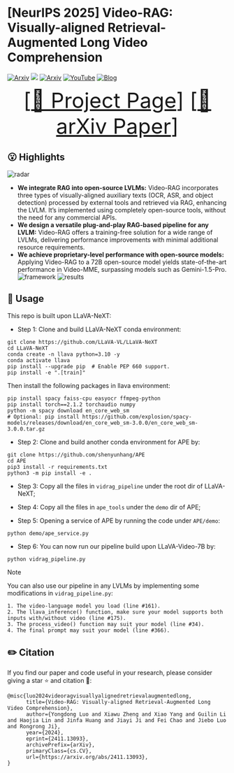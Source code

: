 # [NeurIPS 2025] Video-RAG: Visually-aligned Retrieval-Augmented Long Video Comprehension

[![Arxiv](https://img.shields.io/badge/Arxiv-2411.13093-red)](https://arxiv.org/abs/2411.13093)
![](https://img.shields.io/badge/Task-VideoQA-blue) [![Arxiv](https://img.shields.io/badge/Web-Project_Page-yellow)](https://video-rag.github.io/)
[![YouTube](https://img.shields.io/badge/-YouTube-000000?logo=youtube&logoColor=FF0000)](https://www.youtube.com/watch?v=WTs3xHicR_0)
[![Blog](https://img.shields.io/badge/Blog-LearnOpenCV-blue?style=flat&logo=wordpress)](https://learnopencv.com/video-rag-for-long-videos/)

<font size=7><div align='center' > [[🍎 Project Page](https://video-rag.github.io/)] [[📖 arXiv Paper](https://arxiv.org/pdf/2411.13093)]  </div></font>

## 😮 Highlights
![radar](https://github.com/user-attachments/assets/b47d69ae-e6b3-406b-9c74-86f0238cab9e)

- **We integrate RAG into open-source LVLMs:** Video-RAG incorporates three types of visually-aligned auxiliary texts (OCR, ASR, and object detection) processed by external tools and retrieved via RAG, enhancing the LVLM. It’s implemented using completely open-source tools, without the need for any commercial APIs.
- **We design a versatile plug-and-play RAG-based pipeline for any LVLM:** Video-RAG offers a training-free solution for a wide range of LVLMs, delivering performance improvements with minimal additional resource requirements.
- **We achieve proprietary-level performance with open-source models:** Applying Video-RAG to a 72B open-source model yields state-of-the-art performance in Video-MME, surpassing models such as Gemini-1.5-Pro.
![framework](https://github.com/user-attachments/assets/9c9b176c-10a8-483e-be6b-de72b2b68191)
![results](https://github.com/user-attachments/assets/21d0d1e9-0cbe-4d4d-8635-2a3494ef4d7b)

## 🔨 Usage

This repo is built upon LLaVA-NeXT:

- Step 1: Clone and build LLaVA-NeXT conda environment:

```
git clone https://github.com/LLaVA-VL/LLaVA-NeXT
cd LLaVA-NeXT
conda create -n llava python=3.10 -y
conda activate llava
pip install --upgrade pip  # Enable PEP 660 support.
pip install -e ".[train]"
```
Then install the following packages in llava environment:
```
pip install spacy faiss-cpu easyocr ffmpeg-python
pip install torch==2.1.2 torchaudio numpy
python -m spacy download en_core_web_sm
# Optional: pip install https://github.com/explosion/spacy-models/releases/download/en_core_web_sm-3.0.0/en_core_web_sm-3.0.0.tar.gz
```

- Step 2: Clone and build another conda environment for APE by: 

```
git clone https://github.com/shenyunhang/APE
cd APE
pip3 install -r requirements.txt
python3 -m pip install -e .
```

- Step 3: Copy all the files in `vidrag_pipeline` under the root dir of LLaVA-NeXT;

- Step 4: Copy all the files in `ape_tools` under the `demo` dir of APE;

- Step 5: Opening a service of APE by running the code under `APE/demo`:

```
python demo/ape_service.py
```

- Step 6: You can now run our pipeline build upon LLaVA-Video-7B by:

```
python vidrag_pipeline.py
```

> [!NOTE]
> You can also use our pipeline in any LVLMs by implementing some modifications in `vidrag_pipeline.py`:
```
1. The video-language model you load (line #161).
2. The llava_inference() function, make sure your model supports both inputs with/without video (line #175).
3. The process_video() function may suit your model (line #34).
4. The final prompt may suit your model (line #366).
```

## ✏️ Citation

If you find our paper and code useful in your research, please consider giving a star ⭐ and citation 📝:

```
@misc{luo2024videoragvisuallyalignedretrievalaugmentedlong,
      title={Video-RAG: Visually-aligned Retrieval-Augmented Long Video Comprehension}, 
      author={Yongdong Luo and Xiawu Zheng and Xiao Yang and Guilin Li and Haojia Lin and Jinfa Huang and Jiayi Ji and Fei Chao and Jiebo Luo and Rongrong Ji},
      year={2024},
      eprint={2411.13093},
      archivePrefix={arXiv},
      primaryClass={cs.CV},
      url={https://arxiv.org/abs/2411.13093}, 
}
```




